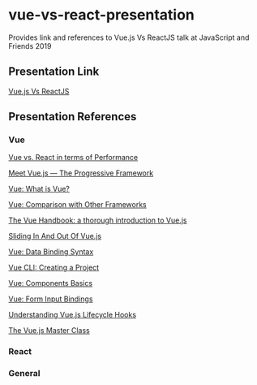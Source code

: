 # vue-vs-react-presentation
Provides link and references to Vue.js Vs ReactJS talk at JavaScript and Friends 2019

## Presentation Link
[Vue.js Vs ReactJS](https://prezi.com/view/a84enJk3CgpVM8jF7aDB/)

## Presentation References

### Vue
[Vue vs. React in terms of Performance](https://medium.com/@youyuxi/re-performance-261023557027)

[Meet Vue.js — The Progressive Framework](https://medium.com/we-are-minds/meet-vue-js-the-progressive-framework-8f9a2c55acb7)

[Vue: What is Vue?](https://vuejs.org/v2/guide/)

[Vue: Comparison with Other Frameworks](https://vuejs.org/v2/guide/comparison.html)

[The Vue Handbook: a thorough introduction to Vue.js](https://www.freecodecamp.org/news/the-vue-handbook-a-thorough-introduction-to-vue-js-1e86835d8446/)

[Sliding In And Out Of Vue.js](https://www.smashingmagazine.com/2019/02/vue-framework-third-party-javascript/)

[Vue: Data Binding Syntax](https://v1.vuejs.org/guide/syntax.html)

[Vue CLI: Creating a Project](https://cli.vuejs.org/guide/creating-a-project.html#pulling-2-x-templates-legacy)

[Vue: Components Basics](https://vuejs.org/v2/guide/components.html)

[Vue: Form Input Bindings](https://vuejs.org/v2/guide/forms.html)

[Understanding Vue.js Lifecycle Hooks](https://alligator.io/vuejs/component-lifecycle/)

[The Vue.js Master Class](https://vueschool.io/lessons/understanding-the-vuejs-lifecycle-hooks?friend=vuejs)

### React
[]()
[]()
[]()
[]()
[]()
[]()
[]()

### General
[]()
[]()
[]()
[]()
[]()
[]()
[]()
